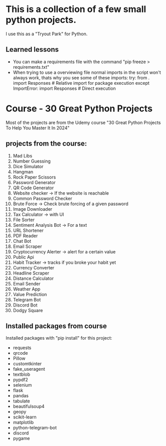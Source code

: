 # This is a collection of a few small python projects.
I use this as a "Tryout Park" for Python.

## Learned lessons
- You can make a requirements file with the command "pip freeze > requirements.txt"
- When trying to use a overviewing file normal imports in the script won't always work, thats why you see some of these imports:
    try:
        from . import Responses  # Relative import for package execution
    except ImportError:
        import Responses   # Direct execution

# Course - 30 Great Python Projects
Most of the projects are from the Udemy course "30 Great Python Projects To Help You Master It In 2024"
## projects from the course:
1. Mad Libs 
2. Number Guessing 
3. Dice Simulator 
4. Hangman
5. Rock Paper Scissors
6. Password Generator
7. QR Code Generator
8. Website checker -> If the website is reachable
9. Common Password Checker
10. Brute Force -> Check brute forcing of a given password
11. Image Downloader
12. Tax Calculator -> with UI
13. File Sorter
14. Sentiment Analysis Bot -> For a text
15. URL Shortener
16. PDF Reader
17. Chat Bot
18. Email Scraper
19. Cryptocurrency Alerter -> alert for a certain value
20. Public Api
21. Habit Tracker -> tracks if you broke your habit yet
22. Currency Converter
23. Headline Scraper
24. Distance Calculator
25. Email Sender
26. Weather App
27. Value Prediction
28. Telegram Bot
29. Discord Bot
30. Dodgy Square

## Installed packages from course
Installed packages with "pip install" for this project:
- requests
- qrcode
- Pillow
- customtkinter
- fake_useragent
- textblob
- pypdf2
- selenium
- flask
- pandas
- tabulate
- beautifulsoup4
- geopy
- scikit-learn
- matplotlib
- python-telegram-bot
- discord
- pygame